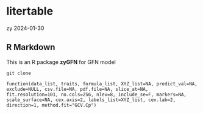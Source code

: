 litertable
================
zy
2024-01-30

## R Markdown

This is an R package **zyGFN** for GFN model

``` 
git clone

function(data_list, traits, formula_list, XYZ_list=NA, predict_val=NA, exclude=NULL, csv.file=NA, pdf.file=NA, slice_at=NA, fit.resolution=101, no.cols=256, nlev=8, include_se=F, markers=NA, scale_surface=NA, cex.axis=2, labels_list=XYZ_list, cex.lab=2, direction=1, method.fit="GCV.Cp")

```

